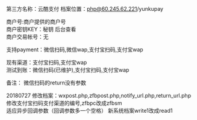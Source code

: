 第三方名称：云酷支付 
档案位置：php@60.245.62.221/yunkupay 
 
商户号:商户提供的商户号  
商户密钥KEY：秘钥 后台查看  
商户交易帐号：无  
 
支持payment：微信扫码,微信wap,支付宝扫码,支付宝wap  
 
现有渠道：支付宝扫码,支付宝wap  
测试到账：微信扫码(已维护),支付宝扫码,支付宝wap  
  
备注：
微信扫码的return没有参数  

20180727
修改档案：wxpost.php,zfbpost.php,notify_url.php,return_url.php
修改支付宝扫码支付渠道的编号,zfbpc改成zfbsm  
适应异步回调参数（回调参数多一个空格）
新系统档案write1改成read1  